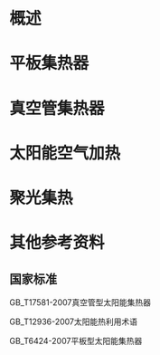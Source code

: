 # 概述
# 平板集热器
# 真空管集热器
# 太阳能空气加热
# 聚光集热
# 其他参考资料

## 国家标准
GB_T17581-2007真空管型太阳能集热器

GB_T12936-2007太阳能热利用术语

GB_T6424-2007平板型太阳能集热器